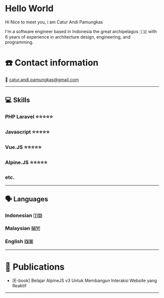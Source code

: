 # Hello World

Hi Nice to meet you, i am Catur Andi Pamungkas

I'm a software engineer based in Indonesia the great archipelagos 🇮🇩 with 6 years of experience in architecture design, engineering, and programming.

# ☎️ Contact information

📧 catur.andi.pamungkas@gmail.com


---

## 💻 Skills

### PHP Laravel ⭐️⭐️⭐️⭐️⭐️

### Javascript ⭐️⭐️⭐️⭐️⭐️

### Vue.JS ⭐️⭐️⭐️⭐️⭐️

### Alpine.JS ⭐️⭐️⭐️⭐️⭐️

### etc.

---

## 🗣 Languages

### Indonesian 🇮🇩

### Malaysian 🇲🇾

### English 🇬🇧

---

# 📜 Publications

- [E-book] Belajar AlpineJS v3 Untuk Membangun Interaksi Website yang Reaktif

---

<!--
**caturandi-labs/caturandi-labs** is a ✨ _special_ ✨ repository because its `README.md` (this file) appears on your GitHub profile.

Here are some ideas to get you started:

- 🔭 I’m currently working on ...
- 🌱 I’m currently learning ...
- 👯 I’m looking to collaborate on ...
- 🤔 I’m looking for help with ...
- 💬 Ask me about ...
- 📫 How to reach me: ...
- 😄 Pronouns: ...
- ⚡ Fun fact: ...
-->
